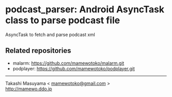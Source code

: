 podcast_parser: Android AsyncTask class to parse podcast file
=============================================================

AsyncTask to fetch and parse podcast xml


Related repositories
--------------------

* malarm: https://github.com/mamewotoko/malarm.git
* podplayer: https://github.com/mamewotoko/podplayer.git

----
Takashi Masuyama < mamewotoko@gmail.com >  
http://mamewo.ddo.jp

